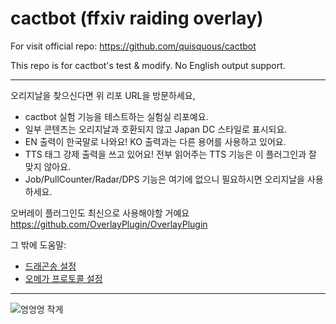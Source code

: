 # cactbot (ffxiv raiding overlay)

For visit official repo: <https://github.com/quisquous/cactbot>

This repo is for cactbot's test & modify. No English output support.

---
오리지날을 찾으신다면 위 리포 URL을 방문하세요,

* cactbot 실험 기능을 테스트하는 실험실 리포예요.
* 일부 콘텐츠는 오리지날과 호환되지 않고 Japan DC 스타일로 표시되요.
* EN 출력이 한국말로 나와요! KO 출력과는 다른 용어를 사용하고 있어요.
* TTS 태그 강제 출력을 쓰고 있어요! 전부 읽어주는 TTS 기능은 이 플러그인과 잘 맞지 않아요.
* Job/PullCounter/Radar/DPS 기능은 여기에 없으니 필요하시면 오리지날을 사용하세요.

오버레이 플러그인도 최신으로 사용해야할 거예요 <https://github.com/OverlayPlugin/OverlayPlugin>

그 밖에 도움말:

* [드래곤송 설정](EXTRA-DSR.md)
* [오메가 프로토콜  설정](EXTRA-TOP.md)

---
![엉엉엉 작게](https://user-images.githubusercontent.com/7216647/197848468-b615cd85-ee8c-4a92-9ac2-e987229c7741.gif)

